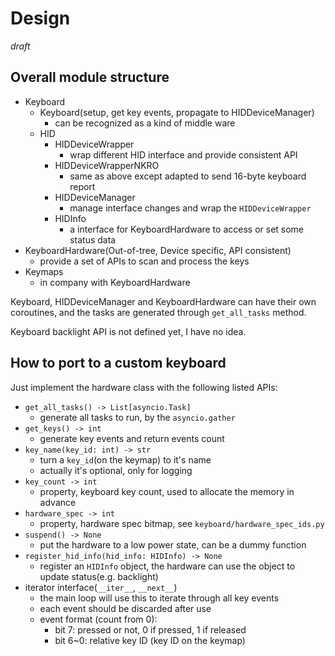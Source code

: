 # Design

*draft*

## Overall module structure

- Keyboard
    - Keyboard(setup, get key events, propagate to HIDDeviceManager)
        - can be recognized as a kind of middle ware
    - HID
        - HIDDeviceWrapper
            - wrap different HID interface and provide consistent API
        - HIDDeviceWrapperNKRO
            - same as above except adapted to send 16-byte keyboard report
        - HIDDeviceManager
            - manage interface changes and wrap the `HIDDeviceWrapper`
        - HIDInfo
            - a interface for KeyboardHardware to access or set some status data
- KeyboardHardware(Out-of-tree, Device specific, API consistent)
    - provide a set of APIs to scan and process the keys
- Keymaps
    - in company with KeyboardHardware

Keyboard, HIDDeviceManager and KeyboardHardware can have their own coroutines, and the tasks are generated through `get_all_tasks` method.

Keyboard backlight API is not defined yet, I have no idea.

## How to port to a custom keyboard

Just implement the hardware class with the following listed APIs:

- `get_all_tasks() -> List[asyncio.Task]`
    - generate all tasks to run, by the `asyncio.gather`
- `get_keys() -> int`
    - generate key events and return events count
- `key_name(key_id: int) -> str`
    - turn a `key_id`(on the keymap) to it's name
    - actually it's optional, only for logging
- `key_count -> int`
    - property, keyboard key count, used to allocate the memory in advance
- `hardware_spec -> int`
    - property, hardware spec bitmap, see `keyboard/hardware_spec_ids.py`
- `suspend() -> None`
    - put the hardware to a low power state, can be a dummy function
- `register_hid_info(hid_info: HIDInfo) -> None`
    - register an `HIDInfo` object, the hardware can use the object to update status(e.g. backlight)
- iterator interface(`__iter__`, `__next__`)
    - the main loop will use this to iterate through all key events
    - each event should be discarded after use
    - event format (count from 0):
        - bit 7: pressed or not, 0 if pressed, 1 if released
        - bit 6~0: relative key ID (key ID on the keymap)
